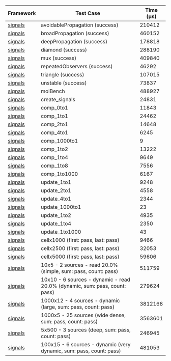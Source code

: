 | Framework | Test Case | Time (μs) |
| --- | --- | --- |
| [signals](https://github.com/rodydavis/signals.dart) | avoidablePropagation (success) | 210412 |
| [signals](https://github.com/rodydavis/signals.dart) | broadPropagation (success) | 460152 |
| [signals](https://github.com/rodydavis/signals.dart) | deepPropagation (success) | 178818 |
| [signals](https://github.com/rodydavis/signals.dart) | diamond (success) | 288190 |
| [signals](https://github.com/rodydavis/signals.dart) | mux (success) | 409840 |
| [signals](https://github.com/rodydavis/signals.dart) | repeatedObservers (success) | 46292 |
| [signals](https://github.com/rodydavis/signals.dart) | triangle (success) | 107015 |
| [signals](https://github.com/rodydavis/signals.dart) | unstable (success) | 73837 |
| [signals](https://github.com/rodydavis/signals.dart) | molBench | 488927 |
| [signals](https://github.com/rodydavis/signals.dart) | create_signals | 24831 |
| [signals](https://github.com/rodydavis/signals.dart) | comp_0to1 | 11843 |
| [signals](https://github.com/rodydavis/signals.dart) | comp_1to1 | 24462 |
| [signals](https://github.com/rodydavis/signals.dart) | comp_2to1 | 14648 |
| [signals](https://github.com/rodydavis/signals.dart) | comp_4to1 | 6245 |
| [signals](https://github.com/rodydavis/signals.dart) | comp_1000to1 | 9 |
| [signals](https://github.com/rodydavis/signals.dart) | comp_1to2 | 13222 |
| [signals](https://github.com/rodydavis/signals.dart) | comp_1to4 | 9649 |
| [signals](https://github.com/rodydavis/signals.dart) | comp_1to8 | 7556 |
| [signals](https://github.com/rodydavis/signals.dart) | comp_1to1000 | 6167 |
| [signals](https://github.com/rodydavis/signals.dart) | update_1to1 | 9248 |
| [signals](https://github.com/rodydavis/signals.dart) | update_2to1 | 4558 |
| [signals](https://github.com/rodydavis/signals.dart) | update_4to1 | 2344 |
| [signals](https://github.com/rodydavis/signals.dart) | update_1000to1 | 23 |
| [signals](https://github.com/rodydavis/signals.dart) | update_1to2 | 4935 |
| [signals](https://github.com/rodydavis/signals.dart) | update_1to4 | 2350 |
| [signals](https://github.com/rodydavis/signals.dart) | update_1to1000 | 43 |
| [signals](https://github.com/rodydavis/signals.dart) | cellx1000 (first: pass, last: pass) | 9466 |
| [signals](https://github.com/rodydavis/signals.dart) | cellx2500 (first: pass, last: pass) | 32053 |
| [signals](https://github.com/rodydavis/signals.dart) | cellx5000 (first: pass, last: pass) | 59606 |
| [signals](https://github.com/rodydavis/signals.dart) | 10x5 - 2 sources - read 20.0% (simple, sum: pass, count: pass) | 511759 |
| [signals](https://github.com/rodydavis/signals.dart) | 10x10 - 6 sources - dynamic - read 20.0% (dynamic, sum: pass, count: pass) | 279624 |
| [signals](https://github.com/rodydavis/signals.dart) | 1000x12 - 4 sources - dynamic (large, sum: pass, count: pass) | 3812168 |
| [signals](https://github.com/rodydavis/signals.dart) | 1000x5 - 25 sources (wide dense, sum: pass, count: pass) | 3563601 |
| [signals](https://github.com/rodydavis/signals.dart) | 5x500 - 3 sources (deep, sum: pass, count: pass) | 246945 |
| [signals](https://github.com/rodydavis/signals.dart) | 100x15 - 6 sources - dynamic (very dynamic, sum: pass, count: pass) | 481053 |
